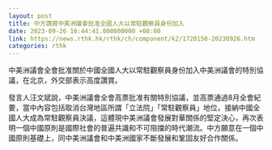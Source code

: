 ```yaml
---
layout: post
title: 中方讚賞中美洲議會批准全國人大以常駐觀察員身份加入
date: 2023-09-26 16:44:41.000000000 +08:00
link: https://news.rthk.hk/rthk/ch/component/k2/1720150-20230926.htm
categories: rthk
---
```


中美洲議會全會批准關於中國全國人大以常駐觀察員身份加入中美洲議會的特別協議，在北京，外交部表示高度讚賞。

發言人汪文斌說，中美洲議會全會高票批准有關特別協議，並高票通過8月全會紀要，當中內容包括取消台灣地區所謂「立法院」「常駐觀察員」地位，接納中國全國人大成為常駐觀察員決議，這體現中美洲議會發展對華關係的堅定決心，再次表明一個中國原則是國際社會的普遍共識和不可阻擋的時代潮流。中方願意在一個中國原則基礎上，同中美洲議會和中美洲國家不斷發展和鞏固友好合作關係。
